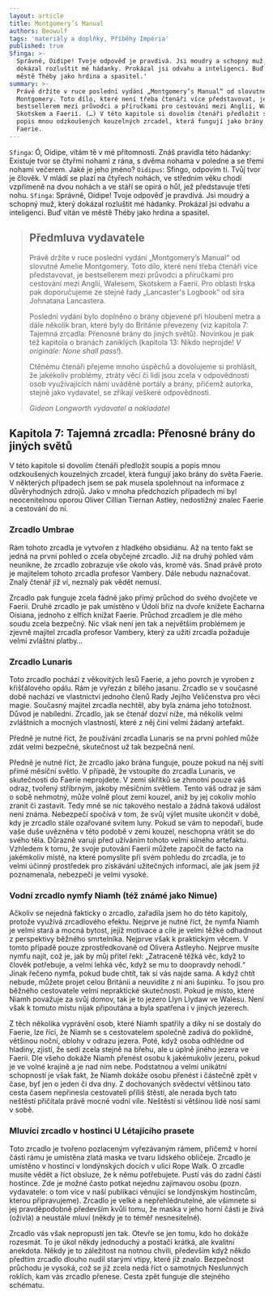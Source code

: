 ```yaml
---
layout: article
title: Montgomery’s Manual
authors: Beowulf
tags: 'materiály a doplňky, Příběhy Impéria'
published: true
Sfinga: >-
  Správně, Oidipe! Tvoje odpověď je pravdivá. Jsi moudrý a schopný muž, který
  dokázal rozluštit mé hádanky. Prokázal jsi odvahu a inteligenci. Buď vítán ve
  městě Théby jako hrdina a spasitel.'
summary: >-
  Právě držíte v ruce poslední vydání „Montgomery’s Manual“ od slovutné Amelie
  Montgomery. Toto dílo, které není třeba čtenáři více představovat, je
  bestsellerem mezi průvodci a příručkami pro cestování mezi Anglií, Walesem,
  Skotskem a Faerií. (…) V této kapitole si dovolím čtenáři předložit soupis a
  popis mnou odzkoušených kouzelných zrcadel, která fungují jako brány do světa
  Faerie.
---
```

`Sfinga`: Ó, Oidipe, vítám tě v mé přítomnosti. Znáš pravidla této hádanky:
  Existuje tvor se čtyřmi nohami z rána, s dvěma nohama v poledne a se třemi
  nohami večerem. Jaké je jeho jméno?
`Oidipus`: Sfingo, odpovím ti. Tvůj tvor je člověk. V mládí se plazí na čtyřech
  nohách, ve středním věku chodí vzpřímeně na dvou nohách a ve stáří se opírá
  o hůl, jež představuje třetí nohu.
`Sfinga`: Správně, Oidipe! Tvoje odpověď je pravdivá. Jsi moudrý a schopný muž, který
  dokázal rozluštit mé hádanky. Prokázal jsi odvahu a inteligenci. Buď vítán ve
  městě Théby jako hrdina a spasitel.

> ## Předmluva vydavatele
>
> Právě držíte v ruce poslední vydání „Montgomery’s Manual“ od slovutné Amelie Montgomery. Toto dílo, které není třeba čtenáři více představovat, je bestsellerem mezi průvodci a příručkami pro cestování mezi Anglií, Walesem, Skotskem a Faerií. Pro oblasti Irska pak doporučujeme ze stejné řady „Lancaster's Logbook“ od sira Johnatana Lancastera.
>
> Poslední vydání bylo doplněno o brány objevené při hloubení metra a dále několik bran, které byly do Británie převezeny (viz kapitola 7: Tajemná zrcadla: Přenosné brány do jiných světů). Novinkou je pak též kapitola o branách zaniklých (kapitola 13: Nikdo neprojde! _V originále: None shall pass!_).
>
> Ctěnému čtenáři přejeme mnoho úspěchů a dovolujeme si prohlásit, že jakékoliv problémy, ztráty věcí či lidí jsou zcela v odpovědnosti osob využívajících námi uváděné portály a brány, přičemž autorka, stejně jako vydavatel, se zříkají veškeré odpovědnosti.
>
> _Gideon Longworth_
> _vydavatel a nakladatel_

## Kapitola 7: Tajemná zrcadla: Přenosné brány do jiných světů

V této kapitole si dovolím čtenáři předložit soupis a popis mnou odzkoušených kouzelných zrcadel, která fungují jako brány do světa Faerie. V některých případech jsem se pak musela spolehnout na informace z důvěryhodných zdrojů. Jako v mnoha předchozích případech mi byl neocenitelnou oporou Oliver Cillian Tiernan Astley, nedostižný znalec Faerie a cestování do ní.

### Zrcadlo Umbrae

Rám tohoto zrcadla je vytvořen z hladkého obsidiánu. Až na tento fakt se jedná na první pohled o zcela obyčejné zrcadlo. Již na druhý pohled vám neunikne, že zrcadlo zobrazuje vše okolo vás, kromě vás. Snad právě proto je majitelem tohoto zrcadla profesor Vambery. Dále nebudu naznačovat. Znalý čtenář již ví, neznalý pak vědět nemusí.

Zrcadlo pak funguje zcela fádně jako přímý průchod do svého dvojčete ve Faerii. Druhé zrcadlo je pak umístěno v Údolí bříz na dvoře knížete Eacharna Oisiana, jednoho z elfích knížat Faerie. Průchod zrcadlem je dle mého soudu zcela bezpečný. Nic však není jen tak a největším problémem je zjevně majitel zrcadla profesor Vambery, který za užití zrcadla požaduje velmi zvláštní platby… 

### Zrcadlo Lunaris

Toto zrcadlo pochází z věkovitých lesů Faerie, a jeho povrch je vyroben z křišťálového opálu. Rám je vyřezán z bílého jasanu. Zrcadlo se v současné době nachází ve vlastnictví jednoho členů Rady Jejího Veličenstva pro věci magie. Současný majitel zrcadla nechtěl, aby byla známa jeho totožnost. Důvod je nabíledni. Zrcadlo, jak se čtenář dozví níže, má několik velmi zvláštních a mocných vlastností, které z něj činí velmi žádaný artefakt.

Předně je nutné říct, že používání zrcadla Lunaris se na první pohled může zdát velmi bezpečné, skutečnost už tak bezpečná není. 

Předně je nutné říct, že zrcadlo jako brána funguje, pouze pokud na něj svítí přímé měsíční světlo. V případě, že vstoupíte do zrcadla Lunaris, ve skutečnosti do Faerie neprojdete. V zemi skřítků se zhmotní pouze váš odraz, tvořený stříbrným, jakoby měsíčním světlem. Tento váš odraz je sám o sobě nehmotný, může volně plout zemí kouzel, aniž by jej cokoliv mohlo zranit či zastavit. Tedy mně se nic takového nestalo a žádná taková událost není známa. Nebezpečí spočívá v tom, že svůj výlet musíte ukončit v době, kdy je zrcadlo stále ozařované svitem luny. Pokud se vám to nepodaří, bude vaše duše uvězněna v této podobě v zemi kouzel, neschopna vrátit se do svého těla. Důrazně varuji před užíváním tohoto velmi silného artefaktu. Vzhledem k tomu, že svoje putování Faerií můžete započít de facto na jakémkoliv místě, na které pomyslíte při svém pohledu do zrcadla, je to velmi účinný prostředek pro získávání užitečných informací, ale jak jsem již poznamenala, nebezpečí je velmi vysoké.

### Vodní zrcadlo nymfy Niamh (též známé jako Nimue)

Ačkoliv se nejedná fakticky o zrcadlo, zařadila jsem ho do této kapitoly, protože využívá zrcadlového efektu. Nejprve je nutné říct, že nymfa Niamh je velmi stará a mocná bytost, jejíž motivace a cíle je velmi těžké odhadnout z perspektivy běžného smrtelníka. Nejprve však k praktickým věcem. V tomto případě pouze zprostředkovaně od Olivera Astleyho. Nejprve musíte nymfu najít, což je, jak by můj přítel řekl: „Zatraceně těžká věc, když to člověk potřebuje, a velmi lehká věc, když se mu to doopravdy nehodí.“ Jinak řečeno nymfa, pokud bude chtít, tak si vás najde sama. A když chtít nebude, můžete projet celou Británii a neuvidíte z ní ani šupinku. To jsou pro běžného cestovatele velmi nepraktické skutečnosti. Pokud je místo, které Niamh považuje za svůj domov, tak je to jezero Llyn Llydaw ve Walesu. Není však k tomuto místu nijak připoutána a byla spatřena i v jiných jezerech. 

Z těch několika vyprávění osob, které Niamh spatřily a díky ní se dostaly do Faerie, lze říci, že Niamh se s cestovatelem společně zadívá do poklidné, většinou noční, oblohy v odrazu jezera. Poté, když osoba odhlédne od hladiny, zjistí, že sedí zcela stejně na břehu, ale u úplně jiného jezera ve Faerii. Dle všeho dokáže Niamh přenést osobu k jakémukoliv jezeru, pokud je ve volné krajině a je nad ním nebe. Podstatnou a velmi unikátní schopností je však fakt, že Niamh dokáže osobu přenést i částečně zpět v čase, byť jen o jeden či dva dny. Z dochovaných svědectví většinou tato cesta časem nepřinesla cestovateli příliš štěstí, ale nerada bych tato neštěstí přičítala právě mocné vodní víle. Neštěstí si většinou lidé nosí sami v sobě.

### Mluvící zrcadlo v hostinci U Létajícího prasete

Toto zrcadlo je tvořeno pozlaceným vyřezávaným rámem, přičemž v horní části rámu je umístěna zlatá maska ve tvaru lidského obličeje. Zrcadlo je umístěno v hostinci v londýnských docích v ulici Rope Walk. O zrcadle musíte vědět a říct obsluze, že k němu potřebujete. Pustí vás do zadní části hostince. Zde je možné často potkat nejednu zajímavou osobu (pozn. vydavatele: o tom více v naší publikaci věnující se londýnským hostincům, kterou připravujeme). Zrcadlo je velké a nepřehlédnutelné, ale všimnete si jej pravděpodobně především kvůli tomu, že maska v jeho horní části je živá (oživlá) a neustále mluví (někdy je to téměř nesnesitelné). 

Zrcadlo vás však nepropustí jen tak. Otevře se jen tomu, kdo ho dokáže rozesmát. To je úkol někdy jednoduchý a postačí krátká, ale kvalitní anekdota. Někdy je to záležitost na notnou chvíli, především když někdo předtím zrcadlo dlouho nudil starými vtipy, které již znalo. Bezpečnost průchodu je vysoká, což se již zcela nedá říct o samotných Neslunných roklích, kam vás zrcadlo přenese. Cesta zpět funguje dle stejného schématu.
